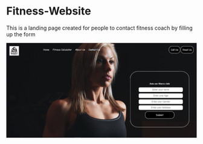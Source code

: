 # Fitness-Website
This is a landing page created for people to contact fitness coach by filling up the form





![Alt text](https://github.com/Sohannanda/Fitness-Website/blob/main/web%20img.PNG)
